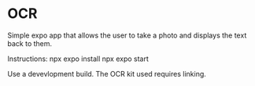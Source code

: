 # OCR

Simple expo app that allows the user to take a photo and displays the text back to them.

Instructions:
npx expo install
npx expo start

Use a devevlopment build. The OCR kit used requires linking.
